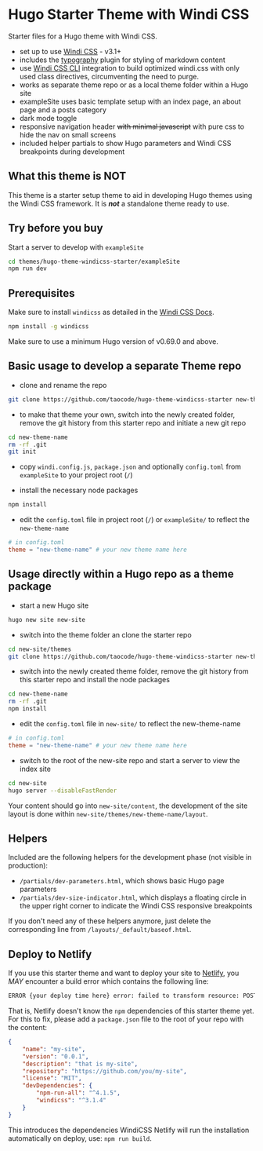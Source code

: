 # Hugo Starter Theme with Windi CSS

Starter files for a Hugo theme with Windi CSS.

- set up to use [Windi CSS](https://windicss.org) - v3.1+
- includes the [typography](https://windicss.org/plugins/official/typography.html) plugin for styling of markdown content
- use [Windi CSS CLI](https://windicss.org/integrations/cli.html) integration to build optimized windi.css with only used class directives, circumventing the need to purge.
- works as separate theme repo or as a local theme folder within a Hugo site
- exampleSite uses basic template setup with an index page, an about page and a posts category
- dark mode toggle
- responsive navigation header ~~with minimal javascript~~ with pure css to hide the nav on small screens
- included helper partials to show Hugo parameters and Windi CSS breakpoints during development

## What this theme is NOT

This theme is a starter setup theme to aid in developing Hugo themes using the Windi CSS framework. It is ***not*** a standalone theme ready to use.

## Try before you buy

Start a server to develop with `exampleSite`

```bash
cd themes/hugo-theme-windicss-starter/exampleSite
npm run dev
```

## Prerequisites

Make sure to install `windicss` as detailed in the [Windi CSS Docs](https://windicss.org/integrations/cli.html).

```bash
npm install -g windicss
```

Make sure to use a minimum Hugo version of v0.69.0 and above.

## Basic usage to develop a separate Theme repo

- clone and rename the repo

```bash
git clone https://github.com/taocode/hugo-theme-windicss-starter new-theme-name
```

- to make that theme your own, switch into the newly created folder, remove the git history from this starter repo and initiate a new git repo

```bash
cd new-theme-name
rm -rf .git
git init
```

- copy `windi.config.js`, `package.json` and optionally `config.toml` from `exampleSite` to your project root (`/`)

- install the necessary node packages

```bash
npm install
```

- edit the `config.toml` file in project root (`/`) or `exampleSite/` to reflect the `new-theme-name`

```toml
# in config.toml
theme = "new-theme-name" # your new theme name here
```

## Usage directly within a Hugo repo as a theme package

- start a new Hugo site

```bash
hugo new site new-site
```

- switch into the theme folder an clone the starter repo

```bash
cd new-site/themes
git clone https://github.com/taocode/hugo-theme-windicss-starter new-theme-name
```

- switch into the newly created theme folder, remove the git history from this starter repo and install the node packages

```bash
cd new-theme-name
rm -rf .git
npm install
```

- edit the `config.toml` file in `new-site/` to reflect the new-theme-name

```toml
# in config.toml
theme = "new-theme-name" # your new theme name here
```

- switch to the root of the new-site repo and start a server to view the index site

```bash
cd new-site
hugo server --disableFastRender
```

Your content should go into `new-site/content`, the development of the site layout is done within `new-site/themes/new-theme-name/layout`.

## Helpers

Included are the following helpers for the development phase (not visible in production):

- `/partials/dev-parameters.html`, which shows basic Hugo page parameters
- `/partials/dev-size-indicator.html`, which displays a floating circle in the upper right corner to indicate the Windi CSS responsive breakpoints

If you don't need any of these helpers anymore, just delete the corresponding line from `/layouts/_default/baseof.html`.

## Deploy to Netlify

If you use this starter theme and want to deploy your site to [Netlify](https://www.netlify.com/), you *MAY* encounter a build error which contains the following line:

```bash
ERROR {your deploy time here} error: failed to transform resource: POSTCSS: failed to transform "css/styles.css" (text/css): PostCSS not found; install with "npm install postcss-cli". See https://gohugo.io/hugo-pipes/postcss/
```

That is, Netlify doesn't know the `npm` dependencies of this starter theme yet. For this to fix, please add a `package.json` file to the root of your repo with the content:

```json
{
    "name": "my-site",
    "version": "0.0.1",
    "description": "that is my-site",
    "repository": "https://github.com/you/my-site",
    "license": "MIT",
    "devDependencies": {
        "npm-run-all": "^4.1.5",
        "windicss": "^3.1.4"
    }
}
```

This introduces the dependencies WindiCSS Netlify will run the installation automatically on deploy, use: `npm run build`.
